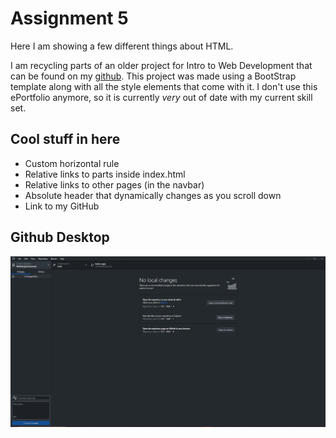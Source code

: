 # Assignment 5
Here I am showing a few different things about HTML.

I am recycling parts of an older project for Intro to Web Development that can be found on my [github](https://github.com/LukeLeimbach/eportfolio/tree/main). This project was made using a BootStrap template along with all the style elements that come with it. I don't use this ePortfolio anymore, so it is currently *very* out of date with my current skill set.

## Cool stuff in here
- Custom horizontal rule
- Relative links to parts inside index.html
- Relative links to other pages (in the navbar)
- Absolute header that dynamically changes as you scroll down
- Link to my GitHub

## Github Desktop
![GitHub Desktop Image](./images/ghdesktop.JPG)
